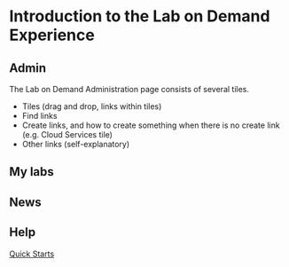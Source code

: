 # Introduction to the Lab on Demand Experience

## Admin

The Lab on Demand Administration page consists of several tiles.


- Tiles (drag and drop, links within tiles)
- Find links
- Create links, and how to create something when there is no create link (e.g. Cloud Services tile)
- Other links (self-explanatory)

## My labs

## News

## Help


[Quick Starts](/lod-home.md/#quick-starts)
